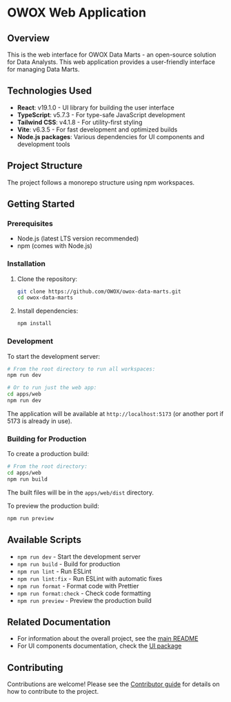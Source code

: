 # OWOX Web Application

## Overview
This is the web interface for OWOX Data Marts - an open-source solution for Data Analysts. This web application provides a user-friendly interface for managing Data Marts.

## Technologies Used

- **React**: v19.1.0 - UI library for building the user interface
- **TypeScript**: v5.7.3 - For type-safe JavaScript development
- **Tailwind CSS**: v4.1.8 - For utility-first styling
- **Vite**: v6.3.5 - For fast development and optimized builds
- **Node.js packages**: Various dependencies for UI components and development tools

## Project Structure

The project follows a monorepo structure using npm workspaces.

## Getting Started

### Prerequisites

- Node.js (latest LTS version recommended)
- npm (comes with Node.js)

### Installation

1. Clone the repository:
   ```bash
   git clone https://github.com/OWOX/owox-data-marts.git
   cd owox-data-marts
   ```

2. Install dependencies:
   ```bash
   npm install
   ```

### Development

To start the development server:

```bash
# From the root directory to run all workspaces:
npm run dev

# Or to run just the web app:
cd apps/web
npm run dev
```

The application will be available at `http://localhost:5173` (or another port if 5173 is already in use).

### Building for Production

To create a production build:

```bash
# From the root directory:
cd apps/web
npm run build
```

The built files will be in the `apps/web/dist` directory.

To preview the production build:

```bash
npm run preview
```

## Available Scripts

- `npm run dev` - Start the development server
- `npm run build` - Build for production
- `npm run lint` - Run ESLint
- `npm run lint:fix` - Run ESLint with automatic fixes
- `npm run format` - Format code with Prettier
- `npm run format:check` - Check code formatting
- `npm run preview` - Preview the production build

## Related Documentation

- For information about the overall project, see the [main README](../../README.md)
- For UI components documentation, check the [UI package](../../packages/ui)

## Contributing

Contributions are welcome! Please see the [Contributor guide](../../packages/connectors/CONTRIBUTING.md) for details on how to contribute to the project.